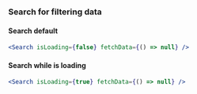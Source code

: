 ### Search for filtering data

#### Search default

```jsx
<Search isLoading={false} fetchData={() => null} />
```

#### Search while is loading

```jsx
<Search isLoading={true} fetchData={() => null} />
```
